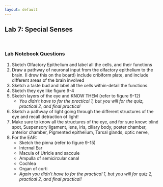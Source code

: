 ```yaml
---
layout: default
---
```


## Lab 7: Special Senses

<br>

### Lab Notebook Questions

1.  Sketch Olfactory Epithelium and label all the cells, and their functions
2.  Draw a pathway of neuronal input from the olfactory epithelium to the brain. (I drew this on the board) include cribiform plate, and include different areas of the brain involved
3.  Sketch a taste bud and label all the cells within-detail the functions
4.  Sketch they eye like figure 9-4 
5.  Sketch layers of the eye and KNOW THEM  (refer to figure 9-12)
	* _You didn’t have to for the practical 1, but you will for the quiz, practical 2, and final practical_
6.  Sketch a pathway of light going through the different structures of the eye and recall detraction of light! 
7.  Make sure to know all the structures of the eye, and for sure know: blind spot, Suspensory ligament, lens, iris, ciliary body, poster chamber, anterior chamber, Pigmented epithelium, Tarsal glands, optic nerve, 
8.  For the EAR: 
	* Sketch the pinna (refer to figure 9-15)
	* Internal Ear
	* Macula of Utricle and saccule
	* Ampulla of semicircular canal
	* Cochlea
	* Organ of corti
	* _Again you didn’t have to for the practical 1, but you will for quiz 2, practical 2, and final practical!_




